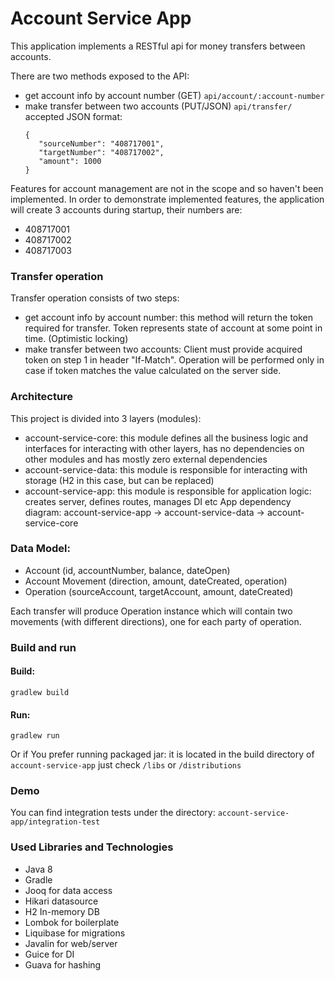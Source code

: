 # Account Service App

This application implements a RESTful api for money transfers between accounts.

There are two methods exposed to the API:

 - get account info by account number (GET) ```api/account/:account-number```
 - make transfer between two accounts (PUT/JSON) ```api/transfer/```
   accepted JSON format:
    ```
    {
       "sourceNumber": "408717001",
       "targetNumber": "408717002",
       "amount": 1000
   }
    ```
 
 
Features for account management are not in the scope and so haven't been implemented.
In order to demonstrate implemented features, the application will create 3 accounts during startup, their numbers are:

- 408717001
- 408717002
- 408717003
 
### Transfer operation

Transfer operation consists of two steps: 

 - get account info by account number: this method will return the token required for transfer. 
    Token represents state of account at some point in time. (Optimistic locking)
 - make transfer between two accounts: Client must provide acquired token on step 1 in header "If-Match". 
    Operation will be performed only in case if token matches the value calculated on the server side.

### Architecture
This project is divided into 3 layers (modules):
- account-service-core: this module defines all the business logic and interfaces for interacting with other layers, has no dependencies on other modules and has mostly zero external dependencies
- account-service-data: this module is responsible for interacting with storage (H2 in this case, but can be replaced)
- account-service-app:  this module is responsible for application logic: creates server, defines routes, manages DI etc
App dependency diagram: account-service-app -> account-service-data -> account-service-core


### Data Model:
- Account (id, accountNumber, balance, dateOpen)
- Account Movement  (direction, amount, dateCreated, operation)
- Operation (sourceAccount, targetAccount, amount, dateCreated)

Each transfer will produce Operation instance which will contain two movements (with different directions), one for each party of operation.

### Build and run 

#### Build:

```
gradlew build
```


#### Run:

```
gradlew run
```

Or if You prefer running packaged jar: it is located in the build directory of ```account-service-app``` 
just check ```/libs``` or ```/distributions```


### Demo

You can find integration tests under the directory: ```account-service-app/integration-test```

### Used Libraries and Technologies
- Java 8
- Gradle
- Jooq for data access 
- Hikari datasource
- H2 In-memory DB
- Lombok for boilerplate
- Liquibase for migrations
- Javalin for web/server
- Guice for DI
- Guava for hashing



